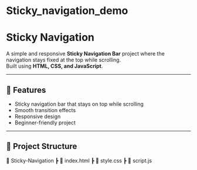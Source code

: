 # Sticky_navigation_demo
# Sticky Navigation

A simple and responsive **Sticky Navigation Bar** project where the navigation stays fixed at the top while scrolling.  
Built using **HTML, CSS, and JavaScript**.

---

## 🚀 Features
- Sticky navigation bar that stays on top while scrolling  
- Smooth transition effects  
- Responsive design  
- Beginner-friendly project  

---

## 📂 Project Structure
📁 Sticky-Navigation
┣ 📄 index.html
┣ 📄 style.css
┣ 📄 script.js
